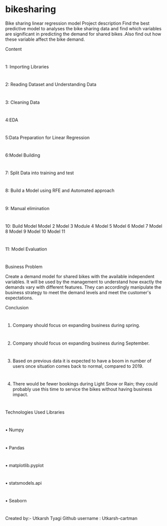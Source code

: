 # bikesharing
Bike sharing linear regression model
Project description 
Find the best predictive model to analyses the bike sharing data and find which variables are significant in predicting the demand for shared bikes .Also find out how these variable affect the bike demand.

Content
#
1: Importing Libraries
#
2: Reading Dataset and Understanding Data
#
3: Cleaning Data
#
4:EDA
#
5:Data Preparation for Linear Regression
#
6:Model Building
#
7: Split Data into training and test
#
8: Build a Model using RFE and Automated approach
#
9: Manual elimination
#
10: Build Model
     Model 2
     Model 3
     Module 4
     Model 5
     Model 6
     Model 7
     Model 8
     Model 9
     Model 10
     Model 11
#
11: Model Evaluation
#
Business Problem

Create a demand model for shared bikes with the available independent variables. It will be used by the management to understand how exactly the demands vary with different features. They can accordingly manipulate the business strategy to meet the demand levels and meet the customer's expectations.

Conclusion
#
1.	Company should focus on expanding business during spring.
#
2.	Company should focus on expanding business during September.
#
3.	Based on previous data it is expected to have a boom in number of users once situation comes back to normal, compared to 2019.
#
4.	There would be fewer bookings during Light Snow or Rain; they could probably use this time to service the bikes without having business impact.
#
Technologies Used
Libraries
#
•	Numpy
#
•	Pandas
#
•	matplotlib.pyplot
#
•	statsmodels.api
#
•	Seaborn
#
Created by:- Utkarsh Tyagi
Github username : Utkarsh-cartman

